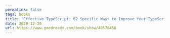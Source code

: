 ```yaml
---
permalink: false
tags: books
title: 'Effective TypeScript: 62 Specific Ways to Improve Your TypeScript'
date: 2020-12-20
url: https://www.goodreads.com/book/show/48570456
---
```

